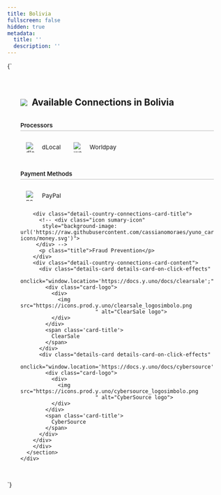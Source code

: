 ```yaml
---
title: Bolivia
fullscreen: false
hidden: true
metadata:
  title: ''
  description: ''
---
```

<HTMLBlock>{`
<style>
 
  #content-head {
    display: none !important;
  }

  .shelf-country-connections {
    margin: 2rem 0rem;
  }

  .country-connections-card {
    border-radius: 10px;
  }

  .country-connections-card .country-connections-card-header {
    display: flex;
    align-items: center;
  }

  .country-connections-card .country-connections-card-header h2 {
    margin: 30px 0 0 10px;
  }

  .country-connections-card .country-connections-card-logo {
    max-width: 50px;
    margin: 30px 0 0 30px;
  }

  .detail-country-connections-card {
    padding: 0px 30px 30px 30px;
  }

  .detail-country-connections-card-title .title {
    margin: 2rem 0 1rem 0;
    font-weight: 600;
    font-size: 0.85rem;
    color: var(--yuno-black-text);
    border-bottom: 1px solid #BABABA;
    padding-bottom: 4px !important;
  }



  .detail-country-connections-card-content {
    display: grid;
    grid-template-columns: repeat(6, 1fr);
    grid-template-rows: 1fr;
    column-gap: 7px;
    row-gap: 7px;
    align-items: center;
    font-size: 0.85rem;
  }

  @media only screen and (max-width: 1100px) {
    .detail-country-connections-card-content {
      grid-template-columns: repeat(5, 1fr);
    }
  }

  @media only screen and (max-width: 950px) {
    .detail-country-connections-card-content {
      grid-template-columns: repeat(4, 1fr);
    }
  }

  @media only screen and (max-width: 750px) {
    .detail-country-connections-card-content {
      grid-template-columns: repeat(3, 1fr);
    }
  }

  @media only screen and (max-width: 650px) {
    .detail-country-connections-card-content {
      grid-template-columns: repeat(2, 1fr);
    }
  }

  @media only screen and (max-width: 400px) {
    .detail-country-connections-card-content {
      grid-template-columns: repeat(1, 1fr);
    }
  }

  .details-card {
    border: 1px solid var(--yuno-purple-50);
    display: flex;
    align-items: center;
    gap: 10px;
    padding: 0.6rem;
    border-radius: 7px;
  }

  .details-card-on-click-effects {
    cursor: pointer;
  }

  .details-card-on-click-effects:hover {
    transform: scale(1.02);
    box-shadow: 0 5px 5px var(--yuno-purple-10);
  }

  .details-card .card-logo div {
    height: 23px;
    width: 30px;
    display: flex;
    flex-direction: column;
    justify-content: center;
    align-items: center;
  }

  .details-card .card-name {
    grid-area: name;
    align-self: center;
  }

  .details-card img {
    max-height: 23px;
    max-width: 23px;
  }

  .details-card .card-title {
    display: block;
    padding: 0;
    margin: 0;
  }
</style>

<body class="custom-page-country">
  <div class="shelf-country-connections">
    <div class=" country-connections-card">
      <div class="country-connections-card-header">
        <img class="country-connections-card-logo" src="https://img.icons8.com/color/452/bolivia-circular.png">
        <h2>Available Connections in Bolivia</h2>
      </div>
      <section class="detail-country-connections-card ">
        <div class="detail-country-connections-card-title">
          <!-- <div class="icon sumary-icon"
           style="background-image: url('https://raw.githubusercontent.com/cassianomoraes/yuno_card_images/09baa05c6ec36a37a0d41c8f6ddd3e5abcf623a2/yuno-icons/webpage.svg')">
         </div> -->
          <p class="title">Processors</p>
        </div>
        <div class="detail-country-connections-card-content">
          <div class="details-card details-card-on-click-effects" onclick="window.location='https://docs.y.uno/docs/dlocal';">
            <div class="card-logo">
              <div>
                <img src="https://icons.prod.y.uno/dlocal_logosimbolo.png" alt="dlocal logo">
              </div>
            </div>
            <div class="card-name">
              <span class='card-title'>
                dLocal
              </span>
            </div>
          </div>
          <div class="details-card details-card-on-click-effects"
            onclick="window.location='https://docs.y.uno/docs/worldpay';">
            <div class="card-logo">
              <div>
                <img src="https://icons.prod.y.uno/worldpay_logosimbolo.png" alt="worldpay logo">
              </div>
            </div>
            <div class="card-name">
              <span class='card-title'>
                Worldpay
              </span>
            </div>
          </div>
        </div>
        <div class="detail-country-connections-card-title">
          <!-- <div class="icon sumary-icon"
           style="background-image: url('https://raw.githubusercontent.com/cassianomoraes/yuno_card_images/4baa08426d27941706d05b5c61e7b2e2dcc5c22b/yuno-icons/development.svg')">
         </div> -->
          <p class="title">Payment Methods</p>
        </div>
        <div class="detail-country-connections-card-content">
          <div class="details-card details-card-on-click-effects"
            onclick="window.location='https://docs.y.uno/docs/paypal';">
            <div class="card-logo">
              <div>
                <img src="https://icons.prod.y.uno/paypal_logosimbolo.png" alt="paypal logo">
              </div>
            </div>
            <div class="card-name">
              <span class='card-title'>
                PayPal
              </span>
            </div>
          </div>
        </div>
        
        <div class="detail-country-connections-card-title">
          <!-- <div class="icon sumary-icon"
           style="background-image: url('https://raw.githubusercontent.com/cassianomoraes/yuno_card_images/b9c6c343a13b3814cf4f70099fe2a0dfb17b1a16/yuno-icons/money.svg')">
         </div> -->
          <p class="title">Fraud Prevention</p>
        </div>
        <div class="detail-country-connections-card-content">
          <div class="details-card details-card-on-click-effects"
            onclick="window.location='https://docs.y.uno/docs/clearsale';">
            <div class="card-logo">
              <div>
                <img src="https://icons.prod.y.uno/clearsale_logosimbolo.png
                            " alt="ClearSale logo">
              </div>
            </div>
            <span class='card-title'>
              ClearSale
            </span>
          </div>
          <div class="details-card details-card-on-click-effects"
            onclick="window.location='https://docs.y.uno/docs/cybersource';">
            <div class="card-logo">
              <div>
                <img src="https://icons.prod.y.uno/cybersource_logosimbolo.png
                            " alt="CyberSource logo">
              </div>
            </div>
            <span class='card-title'>
              CyberSource
            </span>
          </div>
        </div>
        </div>
      </section>
    </div>
  </div>
</body>
`}</HTMLBlock>

